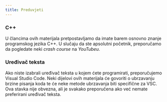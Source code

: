 ```yaml
---
title: Preduvjeti
---
```


### C++

U člancima ovih materijala pretpostavljamo da imate barem osnovno znanje programskog jezika C++. U slučaju da ste apsolutni početnik, preporučamo da pogledate neki _crash course_ na _YouTubeu_.

### Uređivač teksta

Ako niste izabrali uređivač teksta u kojem ćete programirati, preporučujemo Visual Studio Code. Neki dijelovi ovih materijala će govoriti o ubrzavanju brzine pisanja koda te će neke metode ubrzavanja biti specifične za VSC. Ova stavka nije obvezna, ali je svakako preporučena ako već nemate preferirani uređivač teksta.


